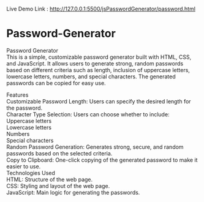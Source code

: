 Live Demo Link : http://127.0.0.1:5500/jsPasswordGenerator/password.html  <br>
# Password-Generator
Password Generator <br>
This is a simple, customizable password generator built with HTML, CSS, and JavaScript. It allows users to generate strong, random passwords based on different criteria such as length, inclusion of uppercase letters, lowercase letters, numbers, and special characters. The generated passwords can be copied for easy use.

Features <br>
Customizable Password Length: Users can specify the desired length for the password.<br>
Character Type Selection: Users can choose whether to include: <br>
Uppercase letters <br>
Lowercase letters <br>
Numbers <br>
Special characters <br>
Random Password Generation: Generates strong, secure, and random passwords based on the selected criteria.<br>
Copy to Clipboard: One-click copying of the generated password to make it easier to use.  <br>
Technologies Used <br>
HTML: Structure of the web page. <br>
CSS: Styling and layout of the web page. <br>
JavaScript: Main logic for generating the passwords. 
